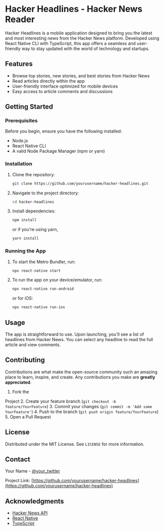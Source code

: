 # Hacker Headlines - Hacker News Reader

Hacker Headlines is a mobile application designed to bring you the latest and most interesting news from the Hacker News platform. Developed using React Native CLI with TypeScript, this app offers a seamless and user-friendly way to stay updated with the world of technology and startups.

## Features

- Browse top stories, new stories, and best stories from Hacker News
- Read articles directly within the app
- User-friendly interface optimized for mobile devices
- Easy access to article comments and discussions

## Getting Started

### Prerequisites

Before you begin, ensure you have the following installed:

- Node.js
- React Native CLI
- A valid Node Package Manager (npm or yarn)

### Installation

1. Clone the repository:

   ```bash
   git clone https://github.com/yourusername/hacker-headlines.git
   ```

2. Navigate to the project directory:

   ```bash
   cd hacker-headlines
   ```

3. Install dependencies:

   ```bash
   npm install
   ```

   or if you're using yarn,

   ```bash
   yarn install
   ```

### Running the App

1. To start the Metro Bundler, run:

   ```bash
   npx react-native start
   ```

2. To run the app on your device/emulator, run:

   ```bash
   npx react-native run-android
   ```

   or for iOS:

   ```bash
   npx react-native run-ios
   ```

## Usage

The app is straightforward to use. Upon launching, you'll see a list of headlines from Hacker News. You can select any headline to read the full article and view comments.

## Contributing

Contributions are what make the open-source community such an amazing place to learn, inspire, and create. Any contributions you make are **greatly appreciated**.

1. Fork the

Project 2. Create your feature branch (`git checkout -b feature/YourFeature`) 3. Commit your changes (`git commit -m 'Add some YourFeature'`) 4. Push to the branch (`git push origin feature/YourFeature`) 5. Open a Pull Request

## License

Distributed under the MIT License. See `LICENSE` for more information.

## Contact

Your Name - [@your_twitter](https://twitter.com/your_twitter)

Project Link: [https://github.com/yourusername/hacker-headlines](https://github.com/yourusername/hacker-headlines)

## Acknowledgments

- [Hacker News API](https://github.com/HackerNews/API)
- [React Native](https://reactnative.dev/)
- [TypeScript](https://www.typescriptlang.org/)
